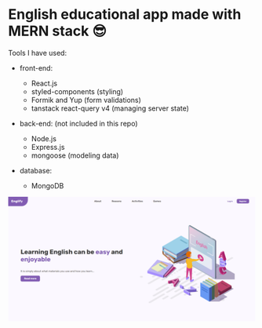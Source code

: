 # English educational app made with MERN stack 😎

Tools I have used:
* front-end:
  * React.js
  * styled-components (styling)
  * Formik and Yup (form validations)
  * tanstack react-query v4 (managing server state)

* back-end: (not included in this repo)
  * Node.js
  * Express.js
  * mongoose (modeling data)

* database:
  * MongoDB

![Design preview for the english-educational-app](./public/assets/preview.png)









